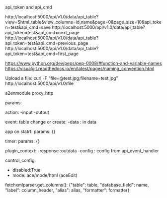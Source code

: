 api_token and api_cmd

http://localhost:5000/api/v1.0/data/api_table?view=$html_table&view_columns=id,name&page=0&page_size=10&api_token=test&api_cmd=save
http://localhost:5000/api/v1.0/data/api_table?api_token=test&api_cmd=next_page
http://localhost:5000/api/v1.0/data/api_table?api_token=test&api_cmd=previous_page
http://localhost:5000/api/v1.0/data/api_table?api_token=test&api_cmd=first_page




https://www.python.org/dev/peps/pep-0008/#function-and-variable-names
https://visualgit.readthedocs.io/en/latest/pages/naming_convention.html

Upload a file:
curl -F "file=@test.jpg;filename=test.jpg" http://localhost:5000/api/v1.0/file


a2enmodule proxy_http

params:

action:
-input
-output

event:
table change or create:
-data : in data

app on statrt: 
params: {}

timer:
params: {}

plugin_context:
-response :outdata
-config : config from api_event_handler

control_config:
- disabled:True
- mode: ace/mode/html (aceEdit)


fetchxmlparser.get_columns():
{"table": table, "database_field": name, "label": column_header, "alias": alias, "formatter": formatter}

